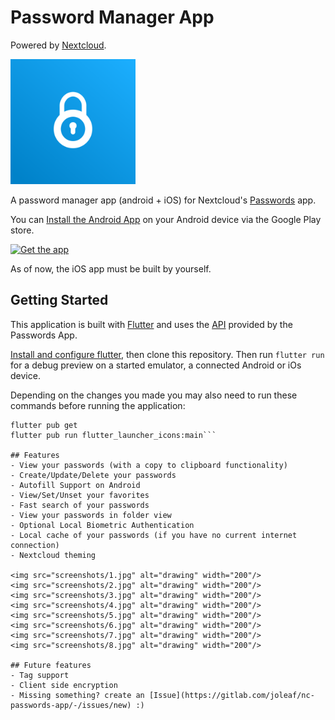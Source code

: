 # Password Manager App
Powered by [Nextcloud](https://nextcloud.com/).

<img src="assets/launcher/icon.png" alt="drawing" width="200"/>

A password manager app (android + iOS) for Nextcloud's [Passwords](https://apps.nextcloud.com/apps/passwords) app.

You can [Install the Android App](https://play.google.com/store/apps/details?id=de.jbservices.nc_passwords_app) on your Android device via the Google Play store.

[<img src="https://play.google.com/intl/en_us/badges/images/generic/en-play-badge.png"
     alt="Get the app"
     height="70">](https://play.google.com/store/apps/details?id=de.jbservices.nc_passwords_app)

As of now, the iOS app must be built by yourself.

## Getting Started

This application is built with [Flutter](https://flutter.dev/) and uses the [API](https://git.mdns.eu/nextcloud/passwords/wikis/developers/index) provided by the Passwords App.

[Install and configure flutter](https://flutter.dev/docs/get-started/install), then clone this repository. Then run
```flutter run```
for a debug preview on a started emulator, a connected Android or iOs device.

Depending on the changes you made you may also need to run these commands before running the application:

```flutter clean
flutter pub get
flutter pub run flutter_launcher_icons:main```

## Features
- View your passwords (with a copy to clipboard functionality)
- Create/Update/Delete your passwords
- Autofill Support on Android
- View/Set/Unset your favorites
- Fast search of your passwords
- View your passwords in folder view
- Optional Local Biometric Authentication
- Local cache of your passwords (if you have no current internet connection)
- Nextcloud theming

<img src="screenshots/1.jpg" alt="drawing" width="200"/>
<img src="screenshots/2.jpg" alt="drawing" width="200"/>
<img src="screenshots/3.jpg" alt="drawing" width="200"/>
<img src="screenshots/4.jpg" alt="drawing" width="200"/>
<img src="screenshots/5.jpg" alt="drawing" width="200"/>
<img src="screenshots/6.jpg" alt="drawing" width="200"/>
<img src="screenshots/7.jpg" alt="drawing" width="200"/>
<img src="screenshots/8.jpg" alt="drawing" width="200"/>

## Future features
- Tag support
- Client side encryption
- Missing something? create an [Issue](https://gitlab.com/joleaf/nc-passwords-app/-/issues/new) :)
